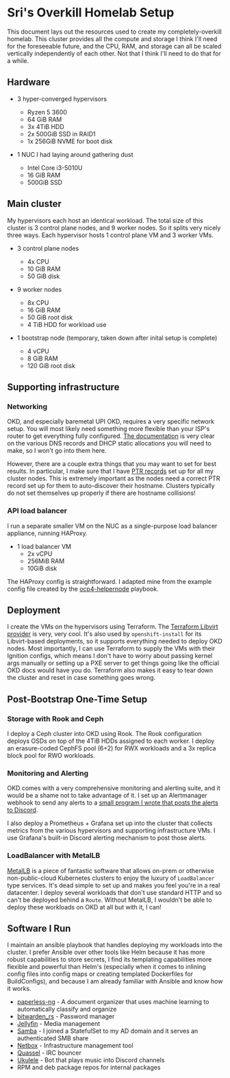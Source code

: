 # Sri's Overkill Homelab Setup

This document lays out the resources used to create my completely-overkill homelab. This cluster provides all the compute and storage I think I'll need for the foreseeable future, and the CPU, RAM, and storage can all be scaled vertically independently of each other. Not that I think I'll need to do that for a while.

## Hardware

* 3 hyper-converged hypervisors
    * Ryzen 5 3600
    * 64 GiB RAM
    * 3x 4TiB HDD
    * 2x 500GiB SSD in RAID1
    * 1x 256GiB NVME for boot disk

* 1 NUC I had laying around gathering dust
    * Intel Core i3-5010U
    * 16 GiB RAM
    * 500GiB SSD

## Main cluster

My hypervisors each host an identical workload. The total size of this cluster is 3 control plane nodes, and 9 worker nodes.
So it splits very nicely three ways. Each hypervisor hosts 1 control plane VM and 3 worker VMs.

* 3 control plane nodes
    * 4x CPU
    * 10 GiB RAM
    * 50 GiB disk

* 9 worker nodes
    * 8x CPU
    * 16 GiB RAM
    * 50 GiB root disk
    * 4 TiB HDD for workload use

* 1 bootstrap node (temporary, taken down after inital setup is complete)
    * 4 vCPU
    * 8 GiB RAM
    * 120 GiB root disk

## Supporting infrastructure

### Networking

OKD, and especially baremetal UPI OKD, requires a very specific network setup. You will most likely need something more
flexible than your ISP's router to get everything fully configured. [The documentation](https://docs.okd.io/latest/installing/installing_bare_metal/installing-bare-metal.html#installation-network-user-infra_installing-bare-metal) is very clear on the various DNS records and DHCP static allocations you will need to make, so I won't go into them here.

However, there are a couple extra things that you may want to set for best results. In particular, I make sure that I have [PTR records](https://www.cloudflare.com/learning/dns/dns-records/dns-ptr-record/) set up for all my cluster nodes. This is extremely important as the nodes need a correct PTR record set up for them to auto-discover their hostname. Clusters typically do not set themselves up properly if there are hostname collisions!


### API load balancer

I run a separate smaller VM on the NUC as a single-purpose load balancer appliance, running HAProxy.

* 1 load balancer VM
    * 2x vCPU
    * 256MiB RAM
    * 10GiB disk

The HAProxy config is straightforward. I adapted mine from the example config file created by the [ocp4-helpernode](https://github.com/RedHatOfficial/ocp4-helpernode/blob/master/templates/haproxy.cfg.j2) playbook.

## Deployment

I create the VMs on the hypervisors using Terraform. The [Terraform Libvirt provider](https://github.com/dmacvicar/terraform-provider-libvirt) is very, very cool. It's also used by `openshift-install` for its Libvirt-based deployments, so it supports everything needed to deploy OKD nodes. Most importantly, I can use Terraform to supply the VMs with their Ignition configs, which means I don't have to worry about passing kernel args manually or setting up a PXE server to get things going like the official OKD docs would have you do. Terraform also makes it easy to tear down the cluster and reset in case something goes wrong.

## Post-Bootstrap One-Time Setup

### Storage with Rook and Ceph

I deploy a Ceph cluster into OKD using Rook. The Rook configuration deploys OSDs on top of the 4TiB HDDs assigned to each worker. I deploy an erasure-coded CephFS pool (6+2) for RWX workloads and a 3x replica block pool for RWO workloads.

### Monitoring and Alerting

OKD comes with a very comprehensive monitoring and alerting suite, and it would be a shame not to take advantage of it. I set up an Alertmanager webhook to send any alerts to a [small program I wrote that posts the alerts to Discord](https://github.com/SriRamanujam/alertmanager-discord-bridge).

I also deploy a Prometheus + Grafana set up into the cluster that collects metrics from the various hypervisors and supporting infrastructure VMs. I use Grafana's built-in Discord alerting mechanism to post those alerts.

### LoadBalancer with MetalLB

[MetalLB](https://metallb.universe.tf) is a piece of fantastic software that allows on-prem or otherwise non-public-cloud Kubernetes clusters to enjoy the luxury of `LoadBalancer` type services. It's dead simple to set up and makes you feel you're in a real datacenter. I deploy several workloads that don't use standard HTTP and so can't be deployed behind a `Route`. Without MetalLB, I wouldn't be able to deploy these workloads on OKD at all but with it, I can!

## Software I Run

I maintain an ansible playbook that handles deploying my workloads into the cluster. I prefer Ansible over other tools like Helm because it has more robust capabilities to store secrets, I find its templating capabilities more flexible and powerful than Helm's (especially when it comes to inlining config files into config maps or creating templated Dockerfiles for BuildConfigs), and because I am already familiar with Ansible and know how it works.

* [paperless-ng](https://github.com/jonaswinkler/paperless-ng) - A document organizer that uses machine learning to automatically classify and organize
* [bitwarden_rs](https://github.com/dani-garcia/bitwarden_rs) - Password manager
* [Jellyfin](https://jellyfin.org/) - Media management
* [Samba](https://www.samba.org/) - I joined a StatefulSet to my AD domain and it serves an authenticated SMB share
* [Netbox](https://github.com/netbox-community/netbox) - Infrastructure management tool
* [Quassel](https://quassel-irc.org) - IRC bouncer
* [Ukulele](https://github.com/Frederikam/ukulele) - Bot that plays music into Discord channels
* RPM and deb package repos for internal packages
